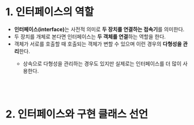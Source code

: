 <h1>1. 인터페이스의 역할</h1>
<ul>
  <li>
    <strong>인터페이스(interface)</strong>는 사전적 의미로 <strong>두 장치를 연결하는 접속기</strong>를 의미한다.
  </li>
  <li>
    두 장치를 개체로 본다면 인터페이스는 <strong>두 객체를 연결</strong>하는 역할을 한다.
  </li>
  <li>
    객체가 서로를 호출할 때 호출되는 객체가 변할 수 있으며 이런 경우의 <strong>다형성을 관리</strong>한다.
  </li>
    <ul>
      <li>
        상속으로 다형성을 관리하는 경우도 있지만 실제로는 인터페이스를 더 많이 사용한다.
      </li>
    </ul>
</ul>

<br><br>

<h1>2. 인터페이스와 구현 클래스 선언</h1>